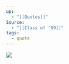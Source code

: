 ```yaml
---
up:
  - "[[Quotes]]"
Source:
  - "[[Class of '09]]"
tags:
  - quote
---
```


![](https://i.imgur.com/cLw7EEb.jpeg)
